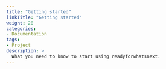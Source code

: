 ```yaml
---
title: "Getting started"
linkTitle: "Getting started"
weight: 20
categories: 
- Documentation
tags:
- Project
description: >
  What you need to know to start using readyforwhatsnext.
---
```



